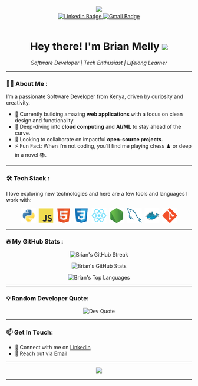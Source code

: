 <div id="header" align="center">
  <img src="https://media.giphy.com/media/QssGEmpkyEOhBCb7e1/giphy.gif" width="100"/>
</div>

<div id="badges" align="center">
  <a href="https://www.linkedin.com/in/brianmelly/">
    <img src="https://img.shields.io/badge/LinkedIn-blue?style=for-the-badge&logo=linkedin&logoColor=white" alt="LinkedIn Badge"/>
  </a>
  <a href="mailto:brianmelly008@gmail.com">
    <img src="https://img.shields.io/badge/Gmail-red?style=for-the-badge&logo=gmail&logoColor=white" alt="Gmail Badge"/>
  </a>
</div>

<img src="https://komarev.com/ghpvc/?username=brianmelly008&style=flat-square&color=blue" alt=""/>

<h1 align="center">
  Hey there! I'm Brian Melly
  <img src="https://media.giphy.com/media/hvRJCLFzcasrR4ia7z/giphy.gif" width="30px"/>
</h1>

<p align="center">
  <em>Software Developer | Tech Enthusiast | Lifelong Learner</em>
</p>

---

### 👨‍💻 About Me :

I’m a passionate Software Developer from Kenya, driven by curiosity and creativity.

- 🔭 Currently building amazing **web applications** with a focus on clean design and functionality.
- 🌱 Deep-diving into **cloud computing** and **AI/ML** to stay ahead of the curve.
- 🤝 Looking to collaborate on impactful **open-source projects**.
- ⚡ Fun Fact: When I'm not coding, you’ll find me playing chess ♟️ or deep in a novel 📚.

---

### 🛠️ Tech Stack :

I love exploring new technologies and here are a few tools and languages I work with:

<div align="center">
  <!-- Programming Languages -->
  <img src="https://github.com/devicons/devicon/blob/master/icons/python/python-original.svg" title="Python" alt="Python" width="40" height="40"/>&nbsp;
  <img src="https://github.com/devicons/devicon/blob/master/icons/javascript/javascript-original.svg" title="JavaScript" alt="JavaScript" width="40" height="40"/>&nbsp;
  <img src="https://github.com/devicons/devicon/blob/master/icons/html5/html5-original.svg" title="HTML5" alt="HTML" width="40" height="40"/>&nbsp;
  <img src="https://github.com/devicons/devicon/blob/master/icons/css3/css3-original.svg" title="CSS3" alt="CSS3" width="40" height="40"/>&nbsp;
  <img src="https://github.com/devicons/devicon/blob/master/icons/react/react-original.svg" title="React" alt="React" width="40" height="40"/>&nbsp;
  <img src="https://github.com/devicons/devicon/blob/master/icons/nodejs/nodejs-original.svg" title="NodeJS" alt="NodeJS" width="40" height="40"/>&nbsp;
  <img src="https://github.com/devicons/devicon/blob/master/icons/mysql/mysql-original.svg" title="MySQL" alt="MySQL" width="40" height="40"/>&nbsp;
  <img src="https://github.com/devicons/devicon/blob/master/icons/docker/docker-original.svg" title="Docker" alt="Docker" width="40" height="40"/>&nbsp;
  <img src="https://github.com/devicons/devicon/blob/master/icons/git/git-original.svg" title="Git" **alt="Git" width="40" height="40"/>
</div>

---

### 🔥 My GitHub Stats :

<p align="center">
  <img src="http://github-readme-streak-stats.herokuapp.com?user=brianmelly008&theme=dark&background=000000" alt="Brian's GitHub Streak"/>
</p>

<p align="center">
  <img src="https://github-readme-stats.vercel.app/api?username=brianmelly008&show_icons=true&theme=dark&count_private=true" alt="Brian's GitHub Stats"/>
</p>

<p align="center">
  <img src="https://github-readme-stats.vercel.app/api/top-langs/?username=brianmelly008&layout=compact&theme=vision-friendly-dark" alt="Brian's Top Languages"/>
</p>

---

### 💡 Random Developer Quote:
<p align="center">
  <img src="https://quotes-github-readme.vercel.app/api?type=horizontal&theme=dark" alt="Dev Quote"/>
</p>

---

### 📫 Get In Touch:

- 💼 Connect with me on [LinkedIn](https://www.linkedin.com/in/brianmelly/)
- 📧 Reach out via [Email](mailto:brianmelly008@gmail.com)

---

<div align="center">
  <img src="https://media.giphy.com/media/xT9IgzoKnwFNmISR8I/giphy.gif" width="300"/>
</div>

---

